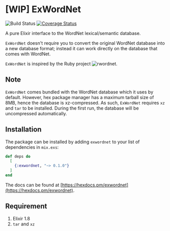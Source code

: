 # [WIP] ExWordNet

![Build Status](https://github.com/indocomsoft/exwordnet/workflows/Elixir%20CI/badge.svg)
[![Coverage Status](https://coveralls.io/repos/github/indocomsoft/exwordnet/badge.svg?branch=master)](https://coveralls.io/github/indocomsoft/exwordnet?branch=master)

A pure Elixir interface to the WordNet lexical/semantic database.

`ExWordNet` doesn't require you to convert the original WordNet database into a new database format;
instead it can work directly on the database that comes with WordNet.

`ExWordNet` is inspired by the Ruby project ![rwordnet](https://github.com/doches/rwordnet).

## Note

`ExWordNet` comes bundled with the WordNet database which it uses by default.
However, hex package manager has a maximum tarball size of 8MB, hence the database is xz-compressed.
As such, `ExWordNet` requires `xz` and `tar` to be installed. During the first run, the database
will be uncompressed automatically.

## Installation

The package can be installed by adding `exwordnet` to your list of dependencies in `mix.exs`:

```elixir
def deps do
  [
    {:exwordnet, "~> 0.1.0"}
  ]
end
```

The docs can be found at [https://hexdocs.pm/exwordnet](https://hexdocs.pm/exwordnet).

## Requirement
1. Elixir 1.8
1. `tar` and `xz`
